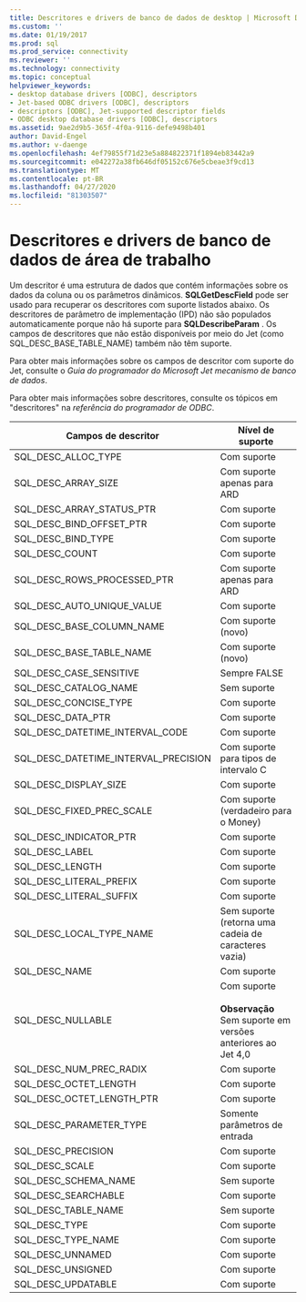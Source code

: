 ```yaml
---
title: Descritores e drivers de banco de dados de desktop | Microsoft Docs
ms.custom: ''
ms.date: 01/19/2017
ms.prod: sql
ms.prod_service: connectivity
ms.reviewer: ''
ms.technology: connectivity
ms.topic: conceptual
helpviewer_keywords:
- desktop database drivers [ODBC], descriptors
- Jet-based ODBC drivers [ODBC], descriptors
- descriptors [ODBC], Jet-supported descriptor fields
- ODBC desktop database drivers [ODBC], descriptors
ms.assetid: 9ae2d9b5-365f-4f0a-9116-defe9498b401
author: David-Engel
ms.author: v-daenge
ms.openlocfilehash: 4ef79855f71d23e5a884822371f1894eb83442a9
ms.sourcegitcommit: e042272a38fb646df05152c676e5cbeae3f9cd13
ms.translationtype: MT
ms.contentlocale: pt-BR
ms.lasthandoff: 04/27/2020
ms.locfileid: "81303507"
---
```

# <a name="descriptors-and-desktop-database-drivers"></a>Descritores e drivers de banco de dados de área de trabalho
Um descritor é uma estrutura de dados que contém informações sobre os dados da coluna ou os parâmetros dinâmicos. **SQLGetDescField** pode ser usado para recuperar os descritores com suporte listados abaixo. Os descritores de parâmetro de implementação (IPD) não são populados automaticamente porque não há suporte para **SQLDescribeParam** . Os campos de descritores que não estão disponíveis por meio do Jet (como SQL_DESC_BASE_TABLE_NAME) também não têm suporte.  
  
 Para obter mais informações sobre os campos de descritor com suporte do Jet, consulte o *Guia do programador do Microsoft Jet mecanismo de banco de dados*.  
  
 Para obter mais informações sobre descritores, consulte os tópicos em "descritores" na *referência do programador de ODBC*.  
  
|Campos de descritor|Nível de suporte|  
|-----------------------|-------------------|  
|SQL_DESC_ALLOC_TYPE|Com suporte|  
|SQL_DESC_ARRAY_SIZE|Com suporte apenas para ARD|  
|SQL_DESC_ARRAY_STATUS_PTR|Com suporte|  
|SQL_DESC_BIND_OFFSET_PTR|Com suporte|  
|SQL_DESC_BIND_TYPE|Com suporte|  
|SQL_DESC_COUNT|Com suporte|  
|SQL_DESC_ROWS_PROCESSED_PTR|Com suporte apenas para ARD|  
|SQL_DESC_AUTO_UNIQUE_VALUE|Com suporte|  
|SQL_DESC_BASE_COLUMN_NAME|Com suporte (novo)|  
|SQL_DESC_BASE_TABLE_NAME|Com suporte (novo)|  
|SQL_DESC_CASE_SENSITIVE|Sempre FALSE|  
|SQL_DESC_CATALOG_NAME|Sem suporte|  
|SQL_DESC_CONCISE_TYPE|Com suporte|  
|SQL_DESC_DATA_PTR|Com suporte|  
|SQL_DESC_DATETIME_INTERVAL_CODE|Com suporte|  
|SQL_DESC_DATETIME_INTERVAL_PRECISION|Com suporte para tipos de intervalo C|  
|SQL_DESC_DISPLAY_SIZE|Com suporte|  
|SQL_DESC_FIXED_PREC_SCALE|Com suporte (verdadeiro para o Money)|  
|SQL_DESC_INDICATOR_PTR|Com suporte|  
|SQL_DESC_LABEL|Com suporte|  
|SQL_DESC_LENGTH|Com suporte|  
|SQL_DESC_LITERAL_PREFIX|Com suporte|  
|SQL_DESC_LITERAL_SUFFIX|Com suporte|  
|SQL_DESC_LOCAL_TYPE_NAME|Sem suporte (retorna uma cadeia de caracteres vazia)|  
|SQL_DESC_NAME|Com suporte|  
|SQL_DESC_NULLABLE|Com suporte<br /><br /> **Observação** Sem suporte em versões anteriores ao Jet 4,0|  
|SQL_DESC_NUM_PREC_RADIX|Com suporte|  
|SQL_DESC_OCTET_LENGTH|Com suporte|  
|SQL_DESC_OCTET_LENGTH_PTR|Com suporte|  
|SQL_DESC_PARAMETER_TYPE|Somente parâmetros de entrada|  
|SQL_DESC_PRECISION|Com suporte|  
|SQL_DESC_SCALE|Com suporte|  
|SQL_DESC_SCHEMA_NAME|Sem suporte|  
|SQL_DESC_SEARCHABLE|Com suporte|  
|SQL_DESC_TABLE_NAME|Sem suporte|  
|SQL_DESC_TYPE|Com suporte|  
|SQL_DESC_TYPE_NAME|Com suporte|  
|SQL_DESC_UNNAMED|Com suporte|  
|SQL_DESC_UNSIGNED|Com suporte|  
|SQL_DESC_UPDATABLE|Com suporte|

